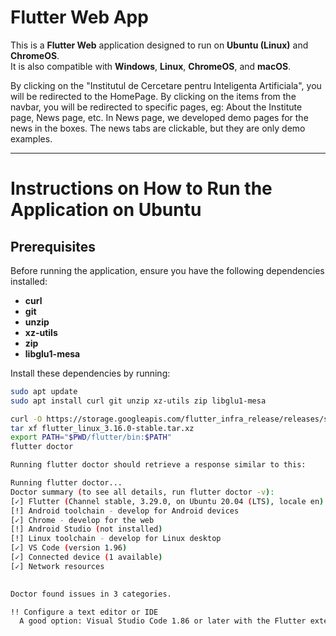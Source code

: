 # **Flutter Web App**

This is a **Flutter Web** application designed to run on **Ubuntu (Linux)** and **ChromeOS**.  
It is also compatible with **Windows**, **Linux**, **ChromeOS**, and **macOS**.

By clicking on the "Institutul de Cercetare pentru Inteligenta Artificiala", you will be redirected to the HomePage.
By clicking on the items from the navbar, you will be redirected to specific pages, eg: About the Institute page, News page, etc.
In News page, we developed demo pages for the news in the boxes. The news tabs are clickable, but they are only demo examples.

---

# **Instructions on How to Run the Application on Ubuntu**

## **Prerequisites**

Before running the application, ensure you have the following dependencies installed:

- **curl**
- **git**
- **unzip**
- **xz-utils**
- **zip**
- **libglu1-mesa**

Install these dependencies by running:

```bash
sudo apt update
sudo apt install curl git unzip xz-utils zip libglu1-mesa

curl -O https://storage.googleapis.com/flutter_infra_release/releases/stable/linux/flutter_linux_3.16.0-stable.tar.xz
tar xf flutter_linux_3.16.0-stable.tar.xz
export PATH="$PWD/flutter/bin:$PATH"
flutter doctor

Running flutter doctor should retrieve a response similar to this:

Running flutter doctor...
Doctor summary (to see all details, run flutter doctor -v):
[✓] Flutter (Channel stable, 3.29.0, on Ubuntu 20.04 (LTS), locale en)
[!] Android toolchain - develop for Android devices
[✓] Chrome - develop for the web
[!] Android Studio (not installed)
[!] Linux toolchain - develop for Linux desktop
[✓] VS Code (version 1.96)
[✓] Connected device (1 available)
[✓] Network resources
 

Doctor found issues in 3 categories.

!! Configure a text editor or IDE
  A good option: Visual Studio Code 1.86 or later with the Flutter extension for VS Code. The Flutter extension has to be installed from the Extensions menu in VS Code.

